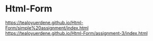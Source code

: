 # Html-Form
https://tealoyuerdene.github.io/Html-Form/simple%20assignment/index.html
https://tealoyuerdene.github.io/Html-Form/assignment-3/index.html
